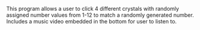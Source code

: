 This program allows a user to click 4 different crystals with randomly assigned number values from 1-12 to match a randomly generated number. Includes a music video embedded in the bottom for user to listen to.
